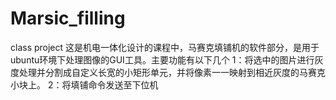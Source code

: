 # Marsic_filling
class project
这是机电一体化设计的课程中，马赛克填铺机的软件部分，是用于ubuntu环境下处理图像的GUI工具。主要功能有以下几个
1：将选中的图片进行灰度处理并分割成自定义长宽的小矩形单元，并将像素一一映射到相近灰度的马赛克小块上。
2：将填铺命令发送至下位机

